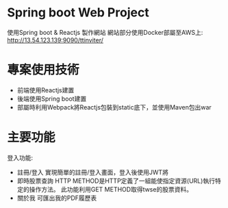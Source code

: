 # Spring boot Web Project
使用Spring boot & Reactjs 製作網站
網站部分使用Docker部屬至AWS上: http://13.54.123.139:9090/ttinviter/

# 專案使用技術
* 前端使用Reactjs建置
* 後端使用Spring boot建置
* 部屬時利用Webpack將Reactjs包裝到static底下，並使用Maven包出war


# 主要功能
登入功能:
* 註冊/登入
	實現簡單的註冊/登入畫面，登入後使用JWT將
* 即時股票查詢
	HTTP METHOD是HTTP定義了一組能使指定資源(URL)執行特定的操作方法。
	此功能利用GET METHOD取得twse的股票資料。
* 關於我
	可匯出我的PDF履歷表


